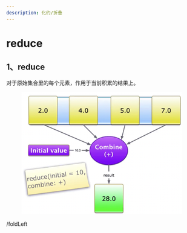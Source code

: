 ```yaml
---
description: 化约/折叠
---
```


# reduce



## 1、reduce

对于原始集合里的每个元素，作用于当前积累的结果上。

<figure><img src="../.gitbook/assets/image (2).png" alt=""><figcaption></figcaption></figure>







/foldLeft

